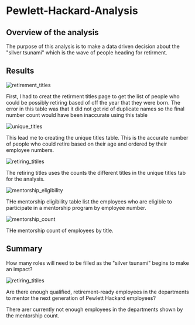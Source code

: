 # Pewlett-Hackard-Analysis

## Overview of the analysis 
The purpose of this analysis is to make a data driven decision about the "silver tsunami" which is the wave of people heading for retirment.
## Results 

![retirement_titles](https://user-images.githubusercontent.com/16258584/99162094-40a38780-26bf-11eb-9274-8b65260be1cc.png)

First, I had to creat the retirment titles page to get the list of people who could be possibly retiring based of off the year that they were born. The error in this table was that it did not get rid of duplicate names so the final number count would have been inaccurate using this table 

![unique_titles](https://user-images.githubusercontent.com/16258584/99162074-ed313980-26be-11eb-903a-f8cc644603a6.png)
 
This lead me to creating the unique titles table. This is the accurate number of people who could retire based on their age and ordered by their employee numbers. 

![retiring_titiles](https://user-images.githubusercontent.com/16258584/99162088-2c5f8a80-26bf-11eb-9474-131c8535456a.png)

The retiring titles uses the counts the different titles in the unique titles tab for the analysis.

![mentorship_eligibility](https://user-images.githubusercontent.com/16258584/99162099-5749de80-26bf-11eb-8fae-f8d80191a471.png)

THe mentorship eligibility table list the employees who are eligible to participate in a mentorship program by employee number.

![mentorship_count](https://user-images.githubusercontent.com/16258584/99162444-7ba7ba00-26c3-11eb-9641-2c5fc444b887.png)

THe mentorship count of employees by title. 

## Summary 
How many roles will need to be filled as the "silver tsunami" begins to make an impact?

![retiring_titiles](https://user-images.githubusercontent.com/16258584/99162088-2c5f8a80-26bf-11eb-9474-131c8535456a.png)

Are there enough qualified, retirement-ready employees in the departments to mentor the next generation of Pewlett Hackard employees?

There arer currently not enough employees in the departments shown by the mentorship count.
